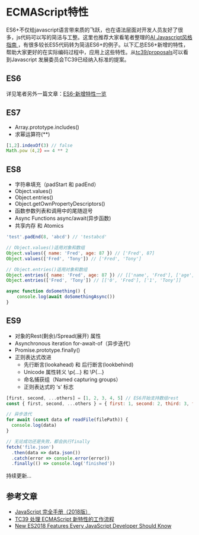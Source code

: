 # ECMAScript特性
ES6+不仅给javascript语言带来质的飞跃，也在语法层面对开发人员友好了很多，js代码可以写的简洁与工整。这里也推荐大家看笔者整理的[AI Javascript风格指南 ](https://lq782655835.github.io/blogs/team-standard/clean-code-javascript.html)，有很多较长ES5代码转为简洁ES6+的例子。以下汇总ES6+新增的特性，帮助大家更好的在实际编码过程中，应用上这些特性。从[tc39/proposals](https://github.com/tc39/proposals/blob/master/finished-proposals.md)可以看到Javascript 发展委员会TC39已经纳入标准的提案。

## ES6
详见笔者另外一篇文章：[ES6-新增特性一览](https://lq782655835.github.io/blogs/js/ES6-1.new-feature.html)

## ES7
* Array.prototype.includes()
* 求幂运算符(**)
``` js
[1,2].indexOf(3) // false
Math.pow（4,2）== 4 ** 2
```

## ES8
* 字符串填充（padStart 和 padEnd）
* Object.values()
* Object.entries()
* Object.getOwnPropertyDescriptors()
* 函数参数列表和调用中的尾随逗号
* Async Functions async/await(异步函数)
* 共享内存 和 Atomics
``` js
'test'.padEnd(8, 'abcd') // 'testabcd'

// Object.values()适用对象和数组
Object.values({ name: 'Fred', age: 87 }) // ['Fred', 87]
Object.values(['Fred', 'Tony']) // ['Fred', 'Tony']

// Object.entries()适用对象和数组
Object.entries({ name: 'Fred', age: 87 }) // [['name', 'Fred'], ['age', 87]]
Object.entries(['Fred', 'Tony']) // [['0', 'Fred'], ['1', 'Tony']]

async function doSomething() {
    console.log(await doSomethingAsync())
}

```

## ES9
* 对象的Rest(剩余)/Spread(展开) 属性
* Asynchronous iteration for-await-of（异步迭代）
* Promise.prototype.finally()
* 正则表达式改进
    * 先行断言(lookahead) 和 后行断言(lookbehind)
    * Unicode 属性转义 \p{…} 和 \P{…}
    * 命名捕获组（Named capturing groups）
    * 正则表达式的 ‘s’ 标志
``` js
[first, second, ...others] = [1, 2, 3, 4, 5] // ES6开始支持数组rest
const { first, second, ...others } = { first: 1, second: 2, third: 3, fourth: 4, fifth: 5 } // ES9支持对象rest

// 异步迭代
for await (const data of readFile(filePath)) {
  console.log(data)
}

// 无论成功还是失败，都会执行finally
fetch('file.json')
  .then(data => data.json())
  .catch(error => console.error(error))
  .finally(() => console.log('finished'))
```
持续更新...

## 参考文章
* [JavaScript 完全手册（2018版）](https://www.css88.com/archives/9965)
* [TC39 处理 ECMAScript 新特性的工作流程](https://www.css88.com/archives/7742)
* [New ES2018 Features Every JavaScript Developer Should Know](https://css-tricks.com/new-es2018-features-every-javascript-developer-should-know/)